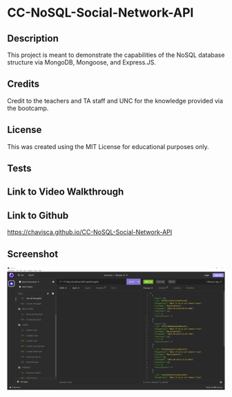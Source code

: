 # CC-NoSQL-Social-Network-API

## Description

This project is meant to demonstrate the capabilities of the NoSQL database structure via MongoDB, Mongoose, and Express.JS.  

## Credits

Credit to the teachers and TA staff and UNC for the knowledge provided via the bootcamp.  

## License
This was created using the MIT License for educational purposes only.  

## Tests  


## Link to Video Walkthrough

## Link to Github
https://chavisca.github.io/CC-NoSQL-Social-Network-API

## Screenshot

![Screenshot_of_the_Express_Note_Taker](/assets/images/screenshot.JPG)